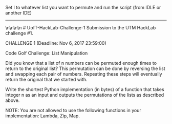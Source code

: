 Set l to whatever list you want to permute and run the script (from IDLE or another IDE)
<hr/>
\n\n\n\n
# UofT-HackLab-Challenge-1
Submission to the UTM HackLab challenge #1.

CHALLENGE 1 (Deadline: Nov 6, 2017 23:59:00)

Code Golf Challenge: List Manipulation 

Did you know that a list of n numbers can be permuted enough times to return to the original list? This permutation can be done by reversing the list and swapping each pair of numbers. Repeating these steps will eventually return the original that we started with. 

Write the shortest Python implementation (in bytes) of a function that takes integer n as an input and outputs the permutations of the lists as described above. 

NOTE: You are not allowed to use the following functions in your implementation: Lambda, Zip, Map.
